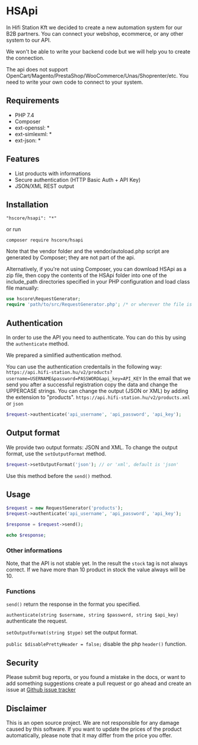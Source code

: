 # HSApi

In Hifi Station Kft we decided to create a new automation system for our B2B partners.
You can connect your webshop, ecommerce, or any other system to our API.

We won't be able to write your backend code but we will help you to create the connection.

The api does not support OpenCart/Magento/PrestaShop/WooCommerce/Unas/Shoprenter/etc.
You need to write your own code to connect to your system.

## Requirements

* PHP 7.4
* Composer
* ext-openssl: *
* ext-simlexml: *
* ext-json: *

## Features

* List products with informations
* Secure authentication (HTTP Basic Auth + API Key)
* JSON/XML REST output

## Installation
    "hscore/hsapi": "*"
or run

    composer require hscore/hsapi

Note that the vendor folder and the vendor/autoload.php script are generated by Composer; they are not part of the api.

Alternatively, if you're not using Composer, you can download HSApi as a zip file, then copy the contents of the HSApi folder into one of the include_path directories specified in your PHP configuration and load class file manually:
```php
use hscore\RequestGenerator;
require 'path/to/src/RequestGenerator.php'; /* or wherever the file is located */
```

## Authentication

In order to use the API you need to authenticate. You can do this by using the `authenticate` method.

We prepared a simlified authentication method.

You can use the authentication credentails in the following way:
`https://api.hifi-station.hu/v2/products?username=USERNAME&password=PASSWORD&api_key=API_KEY`
In the email that we send you after a successful registration copy the data and change the UPPERCASE strings.
You can change the output (JSON or XML) by adding the extension to "products".
`https://api.hifi-station.hu/v2/products.xml` or `json`


```php
$request->authenticate('api_username', 'api_password', 'api_key');
```

## Output format

We provide two output formats: JSON and XML.
To change the output format, use the `setOutputFormat` method.
```php
$request->setOutputFormat('json'); // or 'xml', default is 'json'
```
Use this method before the `send()` method.

## Usage
```php
$request = new RequestGenerator('products');
$request->authenticate('api_username', 'api_password', 'api_key');

$response = $request->send();

echo $response;
```

### Other informations
Note, that the API is not stable yet.
In the result the `stock` tag is not always correct. If we have more than 10 product in stock the value always will be 10.

### Functions

`send()` return the response in the format you specified.

`authenticate(string $username, string $password, string $api_key)` authenticate the request.

`setOutputFormat(string $type)` set the output format.

`public $disablePrettyHeader = false;` disable the php `header()` function.

## Security
Please submit bug reports, or you found a mistake in the docs, or want to add something suggestions create a pull request or go ahead and create an issue at [Github issue tracker](https://github.com/csedo/hsapi/issues "Github issue tracker")

## Disclaimer

This is an open source project. We are not responsible for any damage caused by this software.
If you want to update the prices of the product automatically, please note that it may differ from the price you offer.
